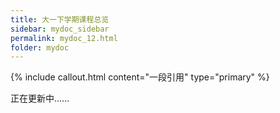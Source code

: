 ```yaml
---
title: 大一下学期课程总览
sidebar: mydoc_sidebar
permalink: mydoc_12.html
folder: mydoc
---
```


{% include callout.html content="一段引用" type="primary" %} 

正在更新中......

